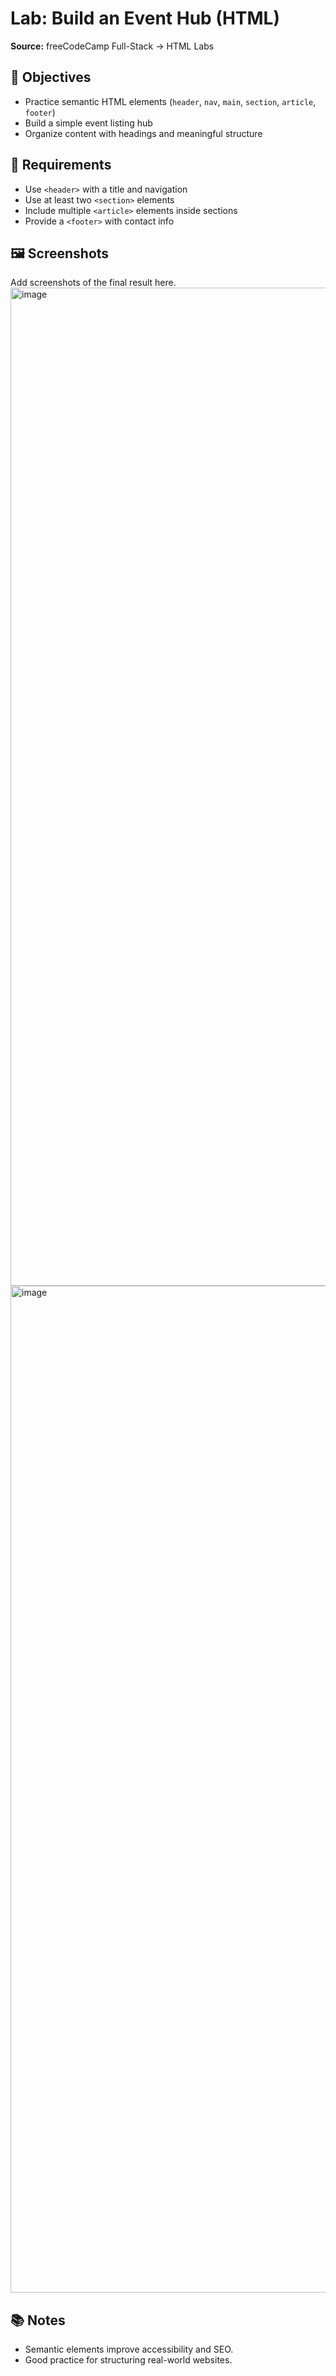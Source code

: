 # Lab: Build an Event Hub (HTML)

**Source:** freeCodeCamp Full-Stack → HTML Labs

## 🎯 Objectives
- Practice semantic HTML elements (`header`, `nav`, `main`, `section`, `article`, `footer`)
- Build a simple event listing hub
- Organize content with headings and meaningful structure

## 🧪 Requirements
- Use `<header>` with a title and navigation
- Use at least two `<section>` elements
- Include multiple `<article>` elements inside sections
- Provide a `<footer>` with contact info

## 🖼️ Screenshots
Add screenshots of the final result here.
<img width="2877" height="1597" alt="image" src="https://github.com/user-attachments/assets/62f09efc-d83d-4d01-988c-b8073790801d" />
<img width="2872" height="1611" alt="image" src="https://github.com/user-attachments/assets/29b4fcba-7ece-4cf4-8185-bb8d44ee1d8a" />



## 📚 Notes
- Semantic elements improve accessibility and SEO.
- Good practice for structuring real-world websites.
